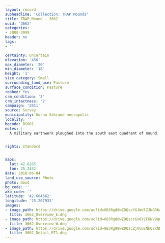 ```yaml
---
layout: record
subheadline: 'Collection: TRAP Mounds'
title: TRAP Mound - 3662
uuid: '3662'
categories:
- 3000-3999
header: no
tags:
- ''

certainty: Uncertain
elevation: '456'
max_diameter: '20'
min_diameter: '18'
height: '1'
size_category: Small
surrounding_land_use: Pasture
surface_condition: Pasture
robbed: Yes
crm_condition: '3'
crm_intactness: '2'
campaign: '2011'
source: Survey
municipality: Gorno Sahrane necropolis
locality: ''
bgcode: DS001
notes: |-
  A military earthwork ploughed into the south east quadrant of mound.


rights: standard


maps:
  lat: 42.6285
  lon: 25.2442
date: 2018-06-04
land_use_source: Photo
photo: Good
bg_code: ''
akb_code: ''
latitude: '42.664562'
longitude: '25.207933'
images:
- image_path: https://drive.google.com/uc?id=0B3Rg88wZDQscYXJWdlZJNGR6aW8
  title: 3662_Overview_E.dng
- image_path: https://drive.google.com/uc?id=0B3Rg88wZDQsccGx6Y2F6NV9qQUE
  title: 3662_Overview_W.dng
- image_path: https://drive.google.com/uc?id=0B3Rg88wZDQscZjVuU2NkQ2xNNEU
  title: 3662_Detail_RT1.dng
---
```

